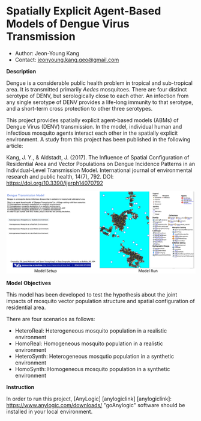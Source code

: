 # Spatially Explicit Agent-Based Models of Dengue Virus Transmission

* Author: Jeon-Young Kang
* Contact: jeonyoung.kang.geo@gmail.com

**Description**

Dengue is a considerable public health problem in tropical and sub-tropical area. It is transmitted primarily *Aedes* mosquitoes. There are four distinct serotype of DENV, but serologically close to each other. An infection from any single serotype of DENV provides a life-long immunity to that serotype, and a short-term cross protection to other three serotypes. 

This project provides spatially explicit agent-based models (ABMs) of Dengue Virus (DENV) transmission. In the model, individual human and infectious mosquito agents interact each other in the spatially explicit environment. A study from this project has been published in the following article:

Kang, J. Y., & Aldstadt, J. (2017). The Influence of Spatial Configuration of Residential Area and Vector Populations on Dengue Incidence Patterns in an Individual-Level Transmission Model. International journal of environmental research and public health, 14(7), 792. DOI: https://doi.org/10.3390/ijerph14070792

![Spatially Explicit ABMs of DENV Transmission](./Figures/Figure.png)

**Model Objectives**

This model has been developed to test the hypothesis about the joint impacts of mosquito vector population structure and spatial configuration of residential area. 

There are four scenarios as follows:
* HeteroReal: Heterogeneous mosquito population in a realistic environment
* HomoReal: Homogeneous mosquito population in a realistic environment
* HeteroSynth: Heterogeneous mosqutio population in a synthetic environment
* HomoSynth: Homogeneous mosquito population in a synthetic environment

**Instruction**

In order to run this project, [AnyLogic] [anylogiclink] [anylogiclink]: https://www.anylogic.com/downloads/ "goAnylogic" software  should be installed in your local environment. 